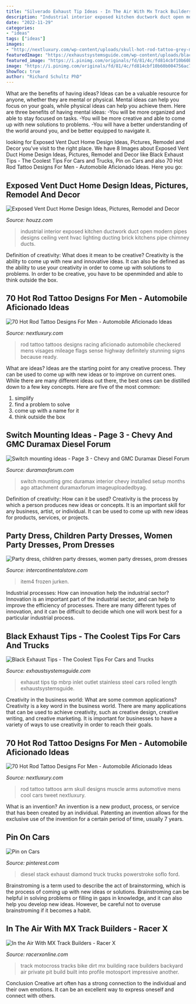 ```yaml
---
title: "Silverado Exhaust Tip Ideas - In The Air With Mx Track Builders"
description: "Industrial interior exposed kitchen ductwork duct open modern pipes designs ceiling vent hvac lighting ducting brick kitchens pipe chimney ducts"
date: "2022-11-29"
categories:
- "ideas"
tags: ["ideas"]
images:
- "http://nextluxury.com/wp-content/uploads/skull-hot-rod-tattoo-grey-male-arms.jpg"
featuredImage: "https://exhaustsystemsguide.com/wp-content/uploads/black_exhaust_tips.jpg"
featured_image: "https://i.pinimg.com/originals/fd/81/4c/fd814cbf10b60b004756ac7c2d619fc9.jpg"
image: "https://i.pinimg.com/originals/fd/81/4c/fd814cbf10b60b004756ac7c2d619fc9.jpg"
ShowToc: true
author: "Richard Schultz PhD"
---
```



What are the benefits of having ideas?
Ideas can be a valuable resource for anyone, whether they are mental or physical. Mental ideas can help you focus on your goals, while physical ideas can help you achieve them. Here are three benefits of having mental ideas: 
-You will be more organized and able to stay focused on tasks. 
-You will be more creative and able to come up with new solutions to problems. 
-You will have a better understanding of the world around you, and be better equipped to navigate it.

	

		
looking for Exposed Vent Duct Home Design Ideas, Pictures, Remodel and Decor you've visit to the right place. We have 8 Images about Exposed Vent Duct Home Design Ideas, Pictures, Remodel and Decor like Black Exhaust Tips - The Coolest Tips For Cars and Trucks, Pin on Cars and also 70 Hot Rod Tattoo Designs For Men - Automobile Aficionado Ideas. Here you go:
		
    
## Exposed Vent Duct Home Design Ideas, Pictures, Remodel And Decor

<img loading=lazy src="http://st.hzcdn.com/fimgs/3771721f0cded619_1938-w500-h666-b0-p0--industrial-kitchen.jpg" onerror="this.onerror=null;this.src='https://tse3.mm.bing.net/th?id=OIP.zH5_J2B5UJVHKKDeLgjPYQHaJ3&amp;pid=15.1';" alt="Exposed Vent Duct Home Design Ideas, Pictures, Remodel and Decor">

_Source: houzz.com_

>industrial interior exposed kitchen ductwork duct open modern pipes designs ceiling vent hvac lighting ducting brick kitchens pipe chimney ducts. 

	

Definition of creativity: What does it mean to be creative?
Creativity is the ability to come up with new and innovative ideas. It can also be defined as the ability to use your creativity in order to come up with solutions to problems. In order to be creative, you have to be openminded and able to think outside the box.

    
## 70 Hot Rod Tattoo Designs For Men - Automobile Aficionado Ideas

<img loading=lazy src="http://nextluxury.com/wp-content/uploads/awesome-hot-rod-tattoo-male-forearms.jpg" onerror="this.onerror=null;this.src='https://tse3.mm.bing.net/th?id=OIP.U3AxhKJFszqNA4l8ml38uAHaHa&amp;pid=15.1';" alt="70 Hot Rod Tattoo Designs For Men - Automobile Aficionado Ideas">

_Source: nextluxury.com_

>rod tattoo tattoos designs racing aficionado automobile checkered mens visages mileage flags sense highway definitely stunning signs because ready. 

	

What are ideas?
Ideas are the starting point for any creative process. They can be used to come up with new ideas or to improve on current ones. While there are many different ideas out there, the best ones can be distilled down to a few key concepts. Here are five of the most common:
1. simplify
2. find a problem to solve
3. come up with a name for it
4. think outside the box

    
## Switch Mounting Ideas - Page 3 - Chevy And GMC Duramax Diesel Forum

<img loading=lazy src="https://www.duramaxforum.com/forum/attachments/interior/676817d1435724177-switch-mounting-ideas-imageuploadedbyag-free1435724177.313187.jpg" onerror="this.onerror=null;this.src='https://tse3.mm.bing.net/th?id=OIP.bXoLD1rrU229cs0ZnxpfqAAAAA&amp;pid=15.1';" alt="Switch mounting ideas - Page 3 - Chevy and GMC Duramax Diesel Forum">

_Source: duramaxforum.com_

>switch mounting gmc duramax interior chevy installed setup months ago attachment duramaxforum imageuploadedbyag. 

	

Definition of creativity: How can it be used?
Creativity is the process by which a person produces new ideas or concepts. It is an important skill for any business, artist, or individual. It can be used to come up with new ideas for products, services, or projects.

    
## Party Dress, Children Party Dresses, Women Party Dresses, Prom Dresses

<img loading=lazy src="https://ae01.alicdn.com/kf/H93606af150db486eaf70100224c52164M.jpg" onerror="this.onerror=null;this.src='https://tse1.mm.bing.net/th?id=OIP.J0VlU1rcMJibpRvtwnM3xgHaHa&amp;pid=15.1';" alt="Party dress, children party dresses, women party dresses, prom dresses">

_Source: intercontinentalstore.com_

>item4 frozen jurken. 

	

Industrial processes: How can innovation help the industrial sector?
Innovation is an important part of the industrial sector, and can help to improve the efficiency of processes. There are many different types of innovation, and it can be difficult to decide which one will work best for a particular industrial process.

    
## Black Exhaust Tips - The Coolest Tips For Cars And Trucks

<img loading=lazy src="https://exhaustsystemsguide.com/wp-content/uploads/black_exhaust_tips.jpg" onerror="this.onerror=null;this.src='https://tse3.mm.bing.net/th?id=OIP.XSwxpg70mn6mgXesIN_d6gHaHa&amp;pid=15.1';" alt="Black Exhaust Tips - The Coolest Tips For Cars and Trucks">

_Source: exhaustsystemsguide.com_

>exhaust tips tip mbrp inlet outlet stainless steel cars rolled length exhaustsystemsguide. 

	

Creativity in the business world: What are some common applications?
Creativity is a key word in the business world. There are many applications that can be used to achieve creativity, such as creative design, creative writing, and creative marketing. It is important for businesses to have a variety of ways to use creativity in order to reach their goals.

    
## 70 Hot Rod Tattoo Designs For Men - Automobile Aficionado Ideas

<img loading=lazy src="http://nextluxury.com/wp-content/uploads/skull-hot-rod-tattoo-grey-male-arms.jpg" onerror="this.onerror=null;this.src='https://tse1.mm.bing.net/th?id=OIP.0Se8Kow78p7duBEgxrPx0wHaHa&amp;pid=15.1';" alt="70 Hot Rod Tattoo Designs For Men - Automobile Aficionado Ideas">

_Source: nextluxury.com_

>rod tattoo tattoos arm skull designs muscle arms automotive mens cool cars tweet nextluxury. 

	

What is an invention?
An invention is a new product, process, or service that has been created by an individual. Patenting an invention allows for the exclusive use of the invention for a certain period of time, usually 7 years.

    
## Pin On Cars

<img loading=lazy src="https://i.pinimg.com/originals/fd/81/4c/fd814cbf10b60b004756ac7c2d619fc9.jpg" onerror="this.onerror=null;this.src='https://tse1.mm.bing.net/th?id=OIP.Iq_bj6Jm1ul7sx99nJ6ymgHaKE&amp;pid=15.1';" alt="Pin on Cars">

_Source: pinterest.com_

>diesel stack exhaust diamond truck trucks powerstroke soflo ford. 

	

Brainstroming is a term used to describe the act of brainstorming, which is the process of coming up with new ideas or solutions. Brainstroming can be helpful in solving problems or filling in gaps in knowledge, and it can also help you develop new ideas. However, be careful not to overuse brainstroming if it becomes a habit.

    
## In The Air With MX Track Builders - Racer X

<img loading=lazy src="http://rx.iscdn.net/2013/05/53100_corn_field_track_1.jpg?auto=format&amp;q=90&amp;w=1300&amp;h=685&amp;fit=crop&amp;crop=faces" onerror="this.onerror=null;this.src='https://tse1.mm.bing.net/th?id=OIP.poCWdEk8p02S3-1EEx4U1QHaE7&amp;pid=15.1';" alt="In the Air With MX Track Builders - Racer X">

_Source: racerxonline.com_

>track motocross tracks bike dirt mx building race builders backyard air private pit build built into profile motosport impressive another. 

	

Conclusion
Creative art often has a strong connection to the individual and their own emotions. It can be an excellent way to express oneself and connect with others.

